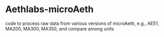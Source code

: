 # Aethlabs-microAeth
code to process raw data from various versions of microAeth, e.g., AE51, MA200, MA300, MA350, and compare among units
